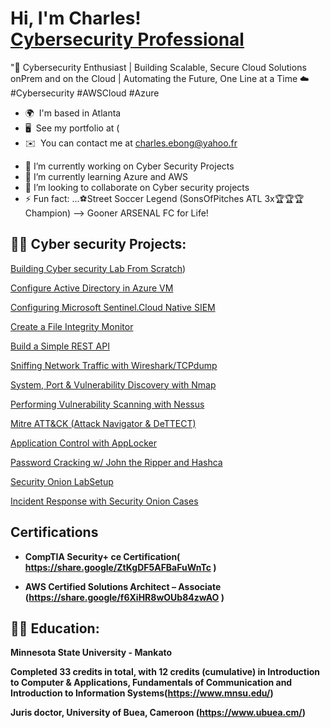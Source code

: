 <h1>Hi, I'm Charles! <br/><a href="https://github.com/chuckworkstation/chuckworkstation"></a> <a href="https://www.linkedin.com/in/">Cybersecurity Professional</a> <a ></a></h1>

"🚀 Cybersecurity Enthusiast | Building Scalable, Secure Cloud Solutions onPrem and on the Cloud | Automating the Future, One Line at a Time ☁️
#Cybersecurity #AWSCloud #Azure 

* 🌍  I'm based in Atlanta
* 🖥️  See my portfolio at (
* ✉️  You can contact me at [charles.ebong@yahoo.fr](mailto:charles.ebong@yahoo.fr)
- 🔭 I’m currently working on Cyber Security Projects
- 🌱 I’m currently learning Azure and AWS
- 👯 I’m looking to collaborate on Cyber security projects
- ⚡ Fun fact: ...⚽Street Soccer Legend (SonsOfPitches ATL 3x🏆🏆🏆 Champion)
-->  Gooner ARSENAL FC for Life!
  



<h2>👨‍💻 Cyber security Projects:</h2>


 [Building Cyber security Lab From Scratch](https://github.com/chuckworkstation/Building-Cyber-security-Lab-From-Scratch/blob/main/README.md))
 
 [Configure Active Directory in Azure VM](https://github.com/chuckworkstation/Active-Directory-Home-Lab/blob/main/README.md)
 
 [Configuring Microsoft Sentinel.Cloud Native SIEM]()

 [Create a File Integrity Monitor]()

 [Build a Simple REST API]()  

 [Sniffing Network Traffic with Wireshark/TCPdump]()
     

 [System, Port & Vulnerability Discovery with Nmap]()
 
 [Performing Vulnerability Scanning with Nessus]()
 
 [Mitre ATT&CK (Attack Navigator & DeTTECT)]()
 
 [Application Control with AppLocker]()
 

 [Password Cracking w/ John the Ripper and Hashca]()
    

 [Security Onion LabSetup]()
 
 [Incident Response with Security Onion Cases]()

<h2>Certifications</h2>

- <b>CompTIA Security+ ce Certification( https://share.google/ZtKgDF5AFBaFuWnTc )</b>

- <b>AWS Certified Solutions Architect – Associate (https://share.google/f6XiHR8wOUb84zwAO )</b>

<h2>👨‍💻 Education:</h2>

<b>Minnesota State University - Mankato

Completed 33 credits in total, with 12 credits (cumulative) in Introduction to Computer & Applications, Fundamentals of Communication and Introduction to Information Systems(https://www.mnsu.edu/)

<b>Juris doctor, University of Buea, Cameroon (https://www.ubuea.cm/)</b>


